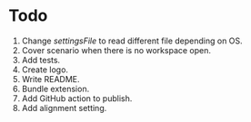 # Todo

1. Change *settingsFile* to read different file depending on OS.
1. Cover scenario when there is no workspace open.
1. Add tests.
1. Create logo.
1. Write README.
1. Bundle extension.
1. Add GitHub action to publish.
1. Add alignment setting.

